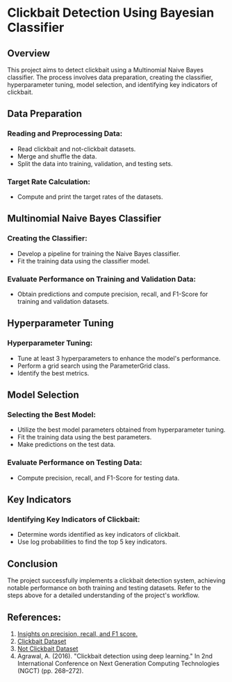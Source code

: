 # Clickbait Detection Using Bayesian Classifier

## Overview

This project aims to detect clickbait using a Multinomial Naive Bayes classifier. The process involves data preparation, creating the classifier, hyperparameter tuning, model selection, and identifying key indicators of clickbait.

## Data Preparation

### Reading and Preprocessing Data:
- Read clickbait and not-clickbait datasets.
- Merge and shuffle the data.
- Split the data into training, validation, and testing sets.

### Target Rate Calculation:
- Compute and print the target rates of the datasets.

## Multinomial Naive Bayes Classifier

### Creating the Classifier:
- Develop a pipeline for training the Naive Bayes classifier.
- Fit the training data using the classifier model.

### Evaluate Performance on Training and Validation Data:
- Obtain predictions and compute precision, recall, and F1-Score for training and validation datasets.

## Hyperparameter Tuning

### Hyperparameter Tuning:
- Tune at least 3 hyperparameters to enhance the model's performance.
- Perform a grid search using the ParameterGrid class.
- Identify the best metrics.

## Model Selection

### Selecting the Best Model:
- Utilize the best model parameters obtained from hyperparameter tuning.
- Fit the training data using the best parameters.
- Make predictions on the test data.

### Evaluate Performance on Testing Data:
- Compute precision, recall, and F1-Score for testing data.

## Key Indicators

### Identifying Key Indicators of Clickbait:
- Determine words identified as key indicators of clickbait.
- Use log probabilities to find the top 5 key indicators.

## Conclusion

The project successfully implements a clickbait detection system, achieving notable performance on both training and testing datasets. Refer to the steps above for a detailed understanding of the project's workflow.

## References:
1. [Insights on precision, recall, and F1 score.](https://towardsdatascience.com/a-look-at-precision-recall-and-f1-score-36b5fd0dd3ec)
2. [Clickbait Dataset](https://github.com/pfrcks/clickbait-detection/blob/master/clickbait)
3. [Not Clickbait Dataset](https://github.com/pfrcks/clickbait-detection/blob/master/not-clickbait)
4. Agrawal, A. (2016). "Clickbait detection using deep learning." In 2nd International Conference on Next Generation Computing Technologies (NGCT) (pp. 268–272).

